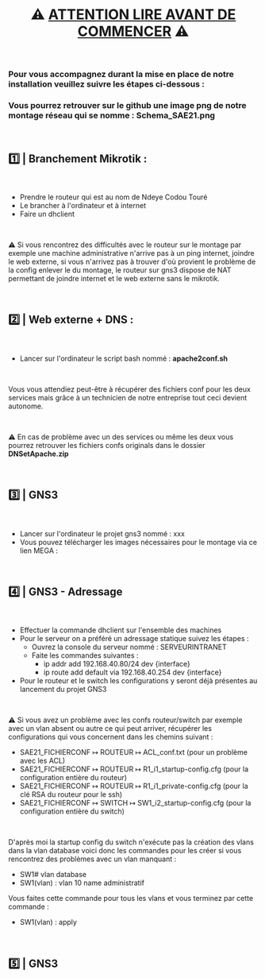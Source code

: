 # <center><b>⚠️ <u>ATTENTION LIRE AVANT DE COMMENCER</u> ⚠️</b></center>

<br />

### Pour vous accompagnez durant la mise en place de notre installation veuillez suivre les étapes ci-dessous :
### Vous pourrez retrouver sur le github une image png de notre montage réseau qui se nomme : **Schema_SAE21.png**

<br />

## 1️⃣ | Branchement Mikrotik :

<br />

* Prendre le routeur qui est au nom de Ndeye Codou Touré
* Le brancher à l'ordinateur et à internet
* Faire un dhclient

<br />

⚠️ Si vous rencontrez des difficultés avec le routeur sur le montage par exemple une machine administrative n'arrive pas à un ping internet, joindre le web externe, si vous n'arrivez pas à trouver d'où provient le problème de la config enlever le du montage, le routeur sur gns3 dispose de NAT permettant de joindre internet et le web externe sans le mikrotik.

<br />

## 2️⃣ | Web externe + DNS :

<br />

* Lancer sur l'ordinateur le script bash nommé : **apache2conf.sh**

<br />

Vous vous attendiez peut-être à récupérer des fichiers conf pour les deux services mais grâce à un technicien de notre entreprise tout ceci devient autonome.

<br />

⚠️ En cas de problème avec un des services ou même les deux vous pourrez retrouver les fichiers confs originals dans le dossier **DNSetApache.zip**

<br />

## 3️⃣ | GNS3

<br />

* Lancer sur l'ordinateur le projet gns3 nommé : xxx
* Vous pouvez télécharger les images nécessaires pour le montage via ce lien MEGA :

<br />

## 4️⃣ | GNS3 - Adressage

<br />

* Effectuer la commande dhclient sur l'ensemble des machines
* Pour le serveur on a préféré un adressage statique suivez les étapes :
     * Ouvrez la console du serveur nommé : SERVEURINTRANET
     * Faite les commandes suivantes :
        * ip addr add 192.168.40.80/24 dev {interface}
        * ip route add default via 192.168.40.254 dev {interface}
* Pour le routeur et le switch les configurations y seront déjà présentes au lancement du projet GNS3

<br />

⚠️ Si vous avez un problème avec les confs routeur/switch par exemple avec un vlan absent ou autre ce qui peut arriver, récupérer les configurations qui vous concernent dans les chemins suivant : 
* SAE21_FICHIERCONF ↦ ROUTEUR ↦ ACL_conf.txt (pour un problème avec les ACL) 
* SAE21_FICHIERCONF ↦ ROUTEUR ↦ R1_i1_startup-config.cfg (pour la configuration entière du routeur) 
* SAE21_FICHIERCONF ↦ ROUTEUR ↦ R1_i1_private-config.cfg (pour la clé RSA du routeur pour le ssh) 
* SAE21_FICHIERCONF ↦ SWITCH ↦ SW1_i2_startup-config.cfg (pour la configuration entière du switch)

<br />

D'après moi la startup config du switch n'exécute pas la création des vlans dans la vlan database voici donc les commandes pour les créer si vous rencontrez des problèmes avec un vlan manquant :

* SW1# vlan database
* SW1(vlan) : vlan 10 name administratif

Vous faites cette commande pour tous les vlans et vous terminez par cette commande :

* SW1(vlan) : apply

<br />

## 5️⃣ | GNS3 
